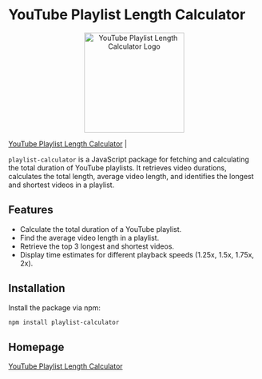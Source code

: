 # YouTube Playlist Length Calculator

<p align="center">
  <img src="https://ytplaylistlength.org/static/logo.svg" alt="YouTube Playlist Length Calculator Logo" width="200"/>
</p>

[YouTube Playlist Length Calculator](https://ytplaylistlength.org/) |

`playlist-calculator` is a JavaScript package for fetching and calculating the total duration of YouTube playlists. It retrieves video durations, calculates the total length, average video length, and identifies the longest and shortest videos in a playlist.

## Features
- Calculate the total duration of a YouTube playlist.
- Find the average video length in a playlist.
- Retrieve the top 3 longest and shortest videos.
- Display time estimates for different playback speeds (1.25x, 1.5x, 1.75x, 2x).

## Installation

Install the package via npm:

```bash
npm install playlist-calculator
```
## Homepage
<a href="https://ytplaylistlength.org/" target="_blank">YouTube Playlist Length Calculator</a>
